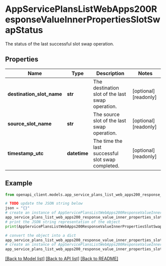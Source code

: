 # AppServicePlansListWebApps200ResponseValueInnerPropertiesSlotSwapStatus

The status of the last successful slot swap operation.

## Properties

Name | Type | Description | Notes
------------ | ------------- | ------------- | -------------
**destination_slot_name** | **str** | The destination slot of the last swap operation. | [optional] [readonly] 
**source_slot_name** | **str** | The source slot of the last swap operation. | [optional] [readonly] 
**timestamp_utc** | **datetime** | The time the last successful slot swap completed. | [optional] [readonly] 

## Example

```python
from openapi_client.models.app_service_plans_list_web_apps200_response_value_inner_properties_slot_swap_status import AppServicePlansListWebApps200ResponseValueInnerPropertiesSlotSwapStatus

# TODO update the JSON string below
json = "{}"
# create an instance of AppServicePlansListWebApps200ResponseValueInnerPropertiesSlotSwapStatus from a JSON string
app_service_plans_list_web_apps200_response_value_inner_properties_slot_swap_status_instance = AppServicePlansListWebApps200ResponseValueInnerPropertiesSlotSwapStatus.from_json(json)
# print the JSON string representation of the object
print(AppServicePlansListWebApps200ResponseValueInnerPropertiesSlotSwapStatus.to_json())

# convert the object into a dict
app_service_plans_list_web_apps200_response_value_inner_properties_slot_swap_status_dict = app_service_plans_list_web_apps200_response_value_inner_properties_slot_swap_status_instance.to_dict()
# create an instance of AppServicePlansListWebApps200ResponseValueInnerPropertiesSlotSwapStatus from a dict
app_service_plans_list_web_apps200_response_value_inner_properties_slot_swap_status_from_dict = AppServicePlansListWebApps200ResponseValueInnerPropertiesSlotSwapStatus.from_dict(app_service_plans_list_web_apps200_response_value_inner_properties_slot_swap_status_dict)
```
[[Back to Model list]](../README.md#documentation-for-models) [[Back to API list]](../README.md#documentation-for-api-endpoints) [[Back to README]](../README.md)


